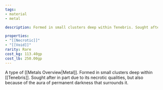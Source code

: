 ```yaml
---
tags:
- material
- metal

description: Formed in small clusters deep within Tenebris. Sought after in part due to its necrotic qualities, but also because of the aura of permanent darkness that surrounds it

properties:
- "[[Necrotic]]"
- "[[Void]]"
rarity: Rare
cost_kg: 113.40gp
cost_lb: 250.00gp
---
```

A type of [[Metals Overview|Metal]]. Formed in small clusters deep within [[Tenebris]]. Sought after in part due to its necrotic qualities, but also because of the aura of permanent darkness that surrounds it.